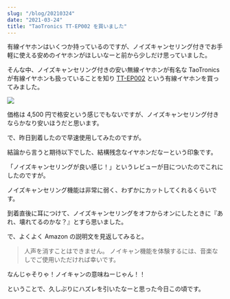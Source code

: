 ```yaml
---
slug: "/blog/20210324"
date: "2021-03-24"
title: "TaoTronics TT-EP002 を買いました"
---
```


有線イヤホンはいくつか持っているのですが、ノイズキャンセリング付きでお手軽に使える安めのイヤホンがほしいなーと前から少しだけ思っていました。

そんな中、ノイズキャンセリング付きの安い無線イヤホンが有名な TaoTronics が有線イヤホンも扱っていることを知り [TT-EP002](https://amzn.to/2OSCkBl) という有線イヤホンを買ってみました。

<a href="https://www.amazon.co.jp/gp/product/B0739TW8BR?ie=UTF8&psc=1&linkCode=li2&tag=piro09190c-22&linkId=d6ee256762fc827fbc2836d081c289b3&language=ja_JP&ref_=as_li_ss_il" target="_blank"><img border="0" src="//ws-fe.amazon-adsystem.com/widgets/q?_encoding=UTF8&ASIN=B0739TW8BR&Format=_SL160_&ID=AsinImage&MarketPlace=JP&ServiceVersion=20070822&WS=1&tag=piro09190c-22&language=ja_JP" ></a><img src="https://ir-jp.amazon-adsystem.com/e/ir?t=piro09190c-22&language=ja_JP&l=li2&o=9&a=B0739TW8BR" width="1" height="1" border="0" alt="" style="border: none !important;
  margin: 0 !important;" />

価格は 4,500 円で格安という感じでもないですが、ノイズキャンセリング付きならかなり安いほうだと思います。

で、昨日到着したので早速使用してみたのですが。

結論から言うと期待以下でした、結構残念なイヤホンだなーという印象です。

「ノイズキャンセリングが良い感じ！」というレビューが目についたのでこれにしたのですが。

ノイズキャンセリング機能は非常に弱く、わずかにカットしてくれるくらいです。

到着直後に耳につけて、ノイズキャンセリングをオフからオンにしたときに『あれ、壊れてるのかな？』とすら思いました。

で、よくよく Amazon の説明文を見返してみると。

> 人声を消すことはできません。
> ノイキャン機能を体験するには、音楽なしでご使用いただければ幸いです。

なんじゃそりゃ！ノイキャンの意味ねーじゃん！！

ということで、久しぶりにハズレを引いたなーと思った今日この頃です。
